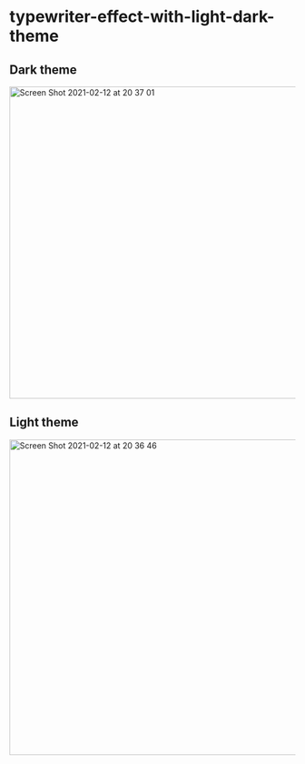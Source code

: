 # typewriter-effect-with-light-dark-theme

## Dark theme
<img width="549" alt="Screen Shot 2021-02-12 at 20 37 01" src="https://user-images.githubusercontent.com/47273243/107785124-35b9cb00-6d72-11eb-9e32-c6f82f94caf5.png">

## Light theme
<img width="555" alt="Screen Shot 2021-02-12 at 20 36 46" src="https://user-images.githubusercontent.com/47273243/107785136-38b4bb80-6d72-11eb-83d6-1c6f2b1914c2.png">
